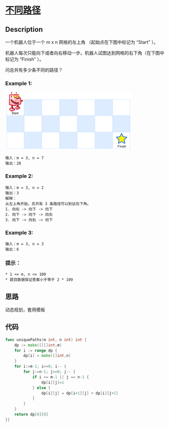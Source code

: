 # [不同路径](https://leetcode-cn.com/problems/unique-paths/)

## Description

一个机器人位于一个 m x n 网格的左上角 （起始点在下图中标记为 “Start” ）。

机器人每次只能向下或者向右移动一步。机器人试图达到网格的右下角（在下图中标记为 “Finish” ）。

问总共有多少条不同的路径？


### Example 1:

![img.png](img.png)

````
输入：m = 3, n = 7
输出：28
````

### Example 2:

````
输入：m = 3, n = 2
输出：3
解释：
从左上角开始，总共有 3 条路径可以到达右下角。
1. 向右 -> 向下 -> 向下
2. 向下 -> 向下 -> 向右
3. 向下 -> 向右 -> 向下
````

### Example 3:

````
输入：m = 3, n = 3
输出：6
````

### 提示：

```
* 1 <= m, n <= 100
* 题目数据保证答案小于等于 2 * 109
```

## 思路

动态规划，套用模板

## 代码
```` Go
func uniquePaths(m int, n int) int {
    dp := make([][]int,m)
    for i := range dp {
        dp[i] = make([]int,n)
    }
    for i:=m-1; i>=0; i-- {
        for j:=n-1; j>=0; j-- {
            if i == m-1 || j == n-1 {
                dp[i][j]=1
            } else {
                dp[i][j] = dp[i+1][j] + dp[i][j+1]
            }
        }
    }
    return dp[0][0]
}}
````

